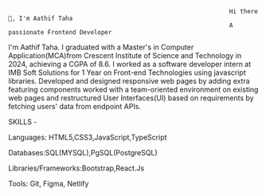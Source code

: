                                                                   Hi there 👋, I'm Aathif Taha
                                                                  A passionate Frontend Developer
I'm Aathif Taha. I graduated with a Master's in Computer Application(MCA)from Crescent Institute of Science and Technology in 2024, achieving a CGPA of 8.6. I worked as a software developer intern at IMB Soft Solutions for 1 Year on Front-end Technologies using javascript libraries. Developed and designed responsive web pages by adding extra featuring components worked with a team-oriented environment on existing web pages and restructured User Interfaces(UI) based on requirements by fetching users' data from endpoint APIs.

SKILLS - 

Languages: HTML5,CSS3,JavaScript,TypeScript

Databases:SQL(MYSQL),PgSQL(PostgreSQL)

Libraries/Frameworks:Bootstrap,React.Js

Tools: Git, Figma, Netlify

